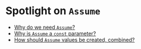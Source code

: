 # Spotlight on `Assume`

- [Why do we need `Assume`?](./options-why.md)
- [Why is `Assume` a `const` parameter?](./options-encoding.md)
- [How should `Assume` values be created, combined?](./options-combining.md)
